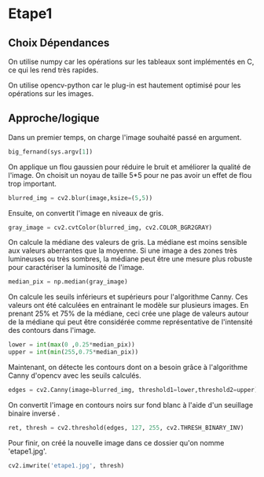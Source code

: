 # Etape1

## Choix Dépendances

On utilise numpy car les opérations sur les tableaux sont implémentés en C, ce qui les rend très rapides.

On utilise opencv-python car le plug-in est hautement optimisé pour les opérations sur les images.


## Approche/logique

Dans un premier temps, on charge l'image souhaité passé en argument.

```PYTHON
big_fernand(sys.argv[1])
```

On applique un flou gaussien pour réduire le bruit et améliorer la qualité de l'image. On choisit un noyau de taille 5*5 pour ne pas avoir un effet de flou trop important.

```PYTHON
blurred_img = cv2.blur(image,ksize=(5,5))
```

Ensuite, on convertit l'image en niveaux de gris.

```PYTHON
gray_image = cv2.cvtColor(blurred_img, cv2.COLOR_BGR2GRAY)
```

On calcule la médiane des valeurs de gris. La médiane est moins sensible aux valeurs aberrantes que la moyenne. Si une image a des zones très lumineuses ou très sombres, la médiane peut être une mesure plus robuste pour caractériser la luminosité de l'image.

```PYTHON
median_pix = np.median(gray_image)
```

On calcule les seuils inférieurs et supérieurs pour l'algorithme Canny. Ces valeurs ont été calculées en entrainant le modèle sur plusieurs images. En prenant 25% et 75% de la médiane, ceci crée une plage de valeurs autour de la médiane qui peut être considérée comme représentative de l'intensité des contours dans l'image.

```PYTHON
lower = int(max(0 ,0.25*median_pix))
upper = int(min(255,0.75*median_pix))
```

Maintenant, on détecte les contours dont on a besoin grâce à l'algorithme Canny d'opencv avec les seuils calculés.

```PYTHON
edges = cv2.Canny(image=blurred_img, threshold1=lower,threshold2=upper)
```

On convertit l'image en contours noirs sur fond blanc à l'aide d'un seuillage binaire inversé .

```PYTHON
ret, thresh = cv2.threshold(edges, 127, 255, cv2.THRESH_BINARY_INV)
```

Pour finir, on créé la nouvelle image dans ce dossier qu'on nomme 'etape1.jpg'.

```PYTHON
cv2.imwrite('etape1.jpg', thresh)
```
